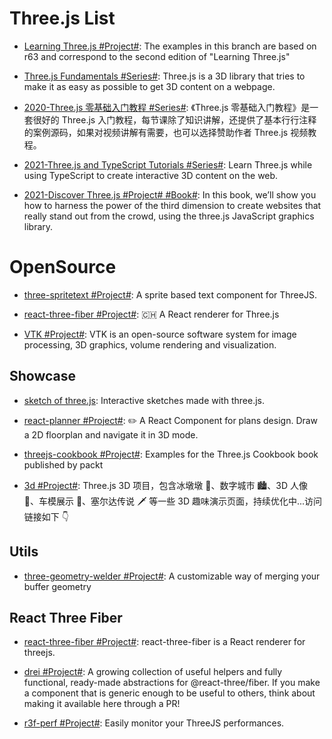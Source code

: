# Three.js List

- [Learning Three.js #Project#](https://github.com/josdirksen/learning-threejs): The examples in this branch are based on r63 and correspond to the second edition of "Learning Three.js"

- [Three.js Fundamentals #Series#](https://threejsfundamentals.org/threejs/lessons/threejs-fundamentals.html): Three.js is a 3D library that tries to make it as easy as possible to get 3D content on a webpage.

- [2020-Three.js 零基础入门教程 #Series#](http://www.webgl3d.cn/Three.js/): 《Three.js 零基础入门教程》是一套很好的 Three.js 入门教程，每节课除了知识讲解，还提供了基本行行注释的案例源码，如果对视频讲解有需要，也可以选择赞助作者 Three.js 视频教程。

- [2021-Three.js and TypeScript Tutorials #Series#](https://sbcode.net/threejs/): Learn Three.js while using TypeScript to create interactive 3D content on the web.

- [2021-Discover Three.js #Project# #Book#](https://discoverthreejs.com/book/introduction/): In this book, we’ll show you how to harness the power of the third dimension to create websites that really stand out from the crowd, using the three.js JavaScript graphics library.

# OpenSource

- [three-spritetext #Project#](https://github.com/vasturiano/three-spritetext): A sprite based text component for ThreeJS.

- [react-three-fiber #Project#](https://github.com/pmndrs/react-three-fiber): 🇨🇭 A React renderer for Three.js

- [VTK #Project#](https://github.com/kitware/vtk-js): VTK is an open-source software system for image processing, 3D graphics, volume rendering and visualization.

## Showcase

- [sketch of three.js](https://ykob.github.io/sketch-threejs/): Interactive sketches made with three.js.

- [react-planner #Project#](https://github.com/cvdlab/react-planner): ✏️ A React Component for plans design. Draw a 2D floorplan and navigate it in 3D mode.

- [threejs-cookbook #Project#](https://github.com/josdirksen/threejs-cookbook): Examples for the Three.js Cookbook book published by packt

- [3d #Project#](https://github.com/dragonir/3d): Three.js 3D 项目，包含冰墩墩 🐼、数字城市 🏙、3D 人像 👤、车模展示 🚗、塞尔达传说 🗡 等一些 3D 趣味演示页面，持续优化中...访问链接如下 👇

## Utils

- [three-geometry-welder #Project#](https://github.com/0xAxiome/three-geometry-welder): A customizable way of merging your buffer geometry

## React Three Fiber

- [react-three-fiber #Project#](https://github.com/pmndrs/react-three-fiber): react-three-fiber is a React renderer for threejs.

- [drei #Project#](https://github.com/pmndrs/drei): A growing collection of useful helpers and fully functional, ready-made abstractions for @react-three/fiber. If you make a component that is generic enough to be useful to others, think about making it available here through a PR!

- [r3f-perf #Project#](https://github.com/utsuboco/r3f-perf): Easily monitor your ThreeJS performances.
